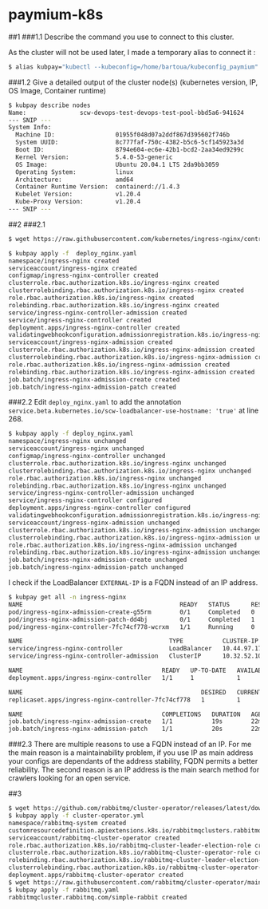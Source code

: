 # paymium-k8s

##1
###1.1 Describe the command you use to connect to this cluster.

As the cluster will not be used later, I made a temporary alias to connect it :
````bash
$ alias kubpay="kubectl --kubeconfig=/home/bartoua/kubeconfig_paymium"
````

###1.2 Give a detailed output of the cluster node(s) (kubernetes version, IP, OS Image, Container runtime)

`````bash
$ kubpay describe nodes
Name:               scw-devops-test-devops-test-pool-bbd5a6-941624
--- SNIP ---
System Info:
  Machine ID:                 01955f048d07a2ddf867d395602f746b
  System UUID:                8c777faf-750c-4382-b5c6-5cf145923a3d
  Boot ID:                    8794e604-ec6e-42b1-bcd2-2aa34ed9299c
  Kernel Version:             5.4.0-53-generic
  OS Image:                   Ubuntu 20.04.1 LTS 2da9bb3059
  Operating System:           linux
  Architecture:               amd64
  Container Runtime Version:  containerd://1.4.3
  Kubelet Version:            v1.20.4
  Kube-Proxy Version:         v1.20.4
--- SNIP ---
`````

##2
###2.1
```bash
$ wget https://raw.githubusercontent.com/kubernetes/ingress-nginx/controller-v0.44.0/deploy/static/provider/scw/deploy.yaml -o deploy_nginx.yaml

$ kubpay apply -f  deploy_nginx.yaml
namespace/ingress-nginx created
serviceaccount/ingress-nginx created
configmap/ingress-nginx-controller created
clusterrole.rbac.authorization.k8s.io/ingress-nginx created
clusterrolebinding.rbac.authorization.k8s.io/ingress-nginx created
role.rbac.authorization.k8s.io/ingress-nginx created
rolebinding.rbac.authorization.k8s.io/ingress-nginx created
service/ingress-nginx-controller-admission created
service/ingress-nginx-controller created
deployment.apps/ingress-nginx-controller created
validatingwebhookconfiguration.admissionregistration.k8s.io/ingress-nginx-admission created
serviceaccount/ingress-nginx-admission created
clusterrole.rbac.authorization.k8s.io/ingress-nginx-admission created
clusterrolebinding.rbac.authorization.k8s.io/ingress-nginx-admission created
role.rbac.authorization.k8s.io/ingress-nginx-admission created
rolebinding.rbac.authorization.k8s.io/ingress-nginx-admission created
job.batch/ingress-nginx-admission-create created
job.batch/ingress-nginx-admission-patch created
```
###2.2
Edit `deploy_nginx.yaml` to add the annotation `service.beta.kubernetes.io/scw-loadbalancer-use-hostname: 'true'` at line 268.

````bash
$ kubpay apply -f deploy_nginx.yaml
namespace/ingress-nginx unchanged
serviceaccount/ingress-nginx unchanged
configmap/ingress-nginx-controller unchanged
clusterrole.rbac.authorization.k8s.io/ingress-nginx unchanged
clusterrolebinding.rbac.authorization.k8s.io/ingress-nginx unchanged
role.rbac.authorization.k8s.io/ingress-nginx unchanged
rolebinding.rbac.authorization.k8s.io/ingress-nginx unchanged
service/ingress-nginx-controller-admission unchanged
service/ingress-nginx-controller configured
deployment.apps/ingress-nginx-controller configured
validatingwebhookconfiguration.admissionregistration.k8s.io/ingress-nginx-admission configured
serviceaccount/ingress-nginx-admission unchanged
clusterrole.rbac.authorization.k8s.io/ingress-nginx-admission unchanged
clusterrolebinding.rbac.authorization.k8s.io/ingress-nginx-admission unchanged
role.rbac.authorization.k8s.io/ingress-nginx-admission unchanged
rolebinding.rbac.authorization.k8s.io/ingress-nginx-admission unchanged
job.batch/ingress-nginx-admission-create unchanged
job.batch/ingress-nginx-admission-patch unchanged
````

I check if the LoadBalancer `EXTERNAL-IP` is a FQDN instead of an IP address.
````bash
$ kubpay get all -n ingress-nginx
NAME                                            READY   STATUS      RESTARTS   AGE
pod/ingress-nginx-admission-create-g55rm        0/1     Completed   0          22m
pod/ingress-nginx-admission-patch-dd4bj         0/1     Completed   1          22m
pod/ingress-nginx-controller-7fc74cf778-wcrxm   1/1     Running     0          22m

NAME                                         TYPE           CLUSTER-IP     EXTERNAL-IP                          PORT(S)                      AGE
service/ingress-nginx-controller             LoadBalancer   10.44.97.179   195-154-71-100.lb.fr-par.scw.cloud   80:32579/TCP,443:31038/TCP   22m
service/ingress-nginx-controller-admission   ClusterIP      10.32.52.105   <none>                               443/TCP                      22m

NAME                                       READY   UP-TO-DATE   AVAILABLE   AGE
deployment.apps/ingress-nginx-controller   1/1     1            1           22m

NAME                                                  DESIRED   CURRENT   READY   AGE
replicaset.apps/ingress-nginx-controller-7fc74cf778   1         1         1       22m

NAME                                       COMPLETIONS   DURATION   AGE
job.batch/ingress-nginx-admission-create   1/1           19s        22m
job.batch/ingress-nginx-admission-patch    1/1           20s        22m
````

###2.3
There are multiple reasons to use a FQDN instead of an IP.
For me the main reason is a maintainability problem, if you use IP as main address your configs are dependants of the address stability, FQDN permits a better reliability.
The second reason is an IP address is the main search method for crawlers looking for an open service.

##3
````bash
$ wget https://github.com/rabbitmq/cluster-operator/releases/latest/download/cluster-operator.yml
$ kubpay apply -f cluster-operator.yml
namespace/rabbitmq-system created
customresourcedefinition.apiextensions.k8s.io/rabbitmqclusters.rabbitmq.com created
serviceaccount/rabbitmq-cluster-operator created
role.rbac.authorization.k8s.io/rabbitmq-cluster-leader-election-role created
clusterrole.rbac.authorization.k8s.io/rabbitmq-cluster-operator-role created
rolebinding.rbac.authorization.k8s.io/rabbitmq-cluster-leader-election-rolebinding created
clusterrolebinding.rbac.authorization.k8s.io/rabbitmq-cluster-operator-rolebinding created
deployment.apps/rabbitmq-cluster-operator created
$ wget https://raw.githubusercontent.com/rabbitmq/cluster-operator/main/docs/examples/hello-world/rabbitmq.yaml
$ kubpay apply -f rabbitmq.yaml
rabbitmqcluster.rabbitmq.com/simple-rabbit created
````